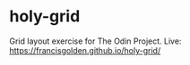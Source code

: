 # holy-grid
Grid layout exercise for The Odin Project. 
Live: https://francisgolden.github.io/holy-grid/
